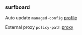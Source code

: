 ### surfboard
Auto update `managed-config` [profile](https://raw.githubusercontent.com/nthtosay1/conf/main/surfboard/profile)

External proxy `policy-path` [proxy](https://raw.githubusercontent.com/nthtosay1/conf/main/surfboard/proxy)
